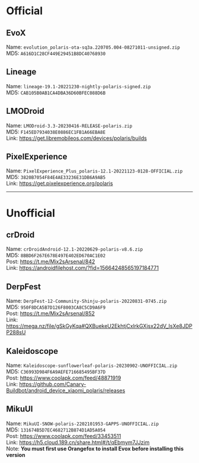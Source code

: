 # Official

## EvoX  
Name: `evolution_polaris-ota-sq3a.220705.004-08271011-unsigned.zip`  
MD5: `A616D1C28CF449E29451B8DC40768930`  

## Lineage  
Name: `lineage-19.1-20221230-nightly-polaris-signed.zip`  
MD5: `CAB105B0AB1CA4DBA36D60BFEC088D6B`  

## LMODroid  
Name: `LMODroid-3.3-20230416-RELEASE-polaris.zip`  
MD5: `F145ED7934038E0886EC1FB1A66EBA8E`  
Link: https://get.libremobileos.com/devices/polaris/builds

## PixelExperience  
Name: `PixelExperience_Plus_polaris-12.1-20221123-0128-OFFICIAL.zip`  
MD5: `3820B7054F84E4AE33236E31DB6A9AB5`  
Link: https://get.pixelexperience.org/polaris

---------------------------------

# Unofficial  

## crDroid  
Name: `crDroidAndroid-12.1-20220629-polaris-v8.6.zip`  
MD5: `8BBD6F267E678E497E402ED670AC1E02`  
Post: https://t.me/Mix2sArsenal/842  
Link: https://androidfilehost.com/?fid=15664248565197184771

## DerpFest  
Name: `DerpFest-12-Community-Shinju-polaris-20220831-0745.zip`  
MD5: `950F8DCA5B7D126F8003CA8C5CD9A6F9`  
Post: https://t.me/Mix2sArsenal/852  
Link: https://mega.nz/file/gSkGyKqa#QXBuekeU2EkhtjCxlrkGXjsx22dV_IsXe8JDPP288sU

## Kaleidoscope
Name: `Kaleidoscope-sunflowerleaf-polaris-20230902-UNOFFICIAL.zip`  
MD5: `C36993D984F6A9AEFE716685495BF37D`  
Post: https://www.coolapk.com/feed/48871919  
Link: https://github.com/Canary-Buildbot/android_device_xiaomi_polaris/releases

## MikuUI  
Name: `MikuUI-SNOW-polaris-2202101953-GAPPS-UNOFFICIAL.zip`  
MD5: `131674B5D7EC4682712B874D1AD5A054`  
Post: https://www.coolapk.com/feed/33453511  
Link: https://h5.cloud.189.cn/share.html#/t/qEbmym7JJzim  
Note: **You must first use Orangefox to install Evox before installing this version**
